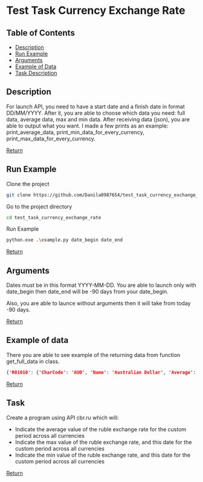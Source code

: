 # Test Task Currency Exchange Rate


## Table of Contents
- [Description](#description)
- [Run Example](#run-example)
- [Arguments](#arguments)
- [Example of Data](#example-of-data)
- [Task Description](#task)


## Description
For launch API, you need to have a start date and a finish date in format DD/MM/YYYY. After it, you are able to choose
which data you need: full data, average data, max and min data. After receiving data (json), you are able to output 
what you want. I made a few prints as an example: print_average_data, print_min_data_for_every_currency, 
print_max_data_for_every_currency.

[Return](#table-of-contents)


## Run Example
Clone the project

```bash
git clone https://github.com/Danila0987654/test_task_currency_exchange_rate.git
```

Go to the project directory

```bash
cd test_task_currency_exchange_rate
```

Run Example

```bash
python.exe .\example.py date_begin date_end
```

[Return](#table-of-contents)


## Arguments

Dates must be in this format YYYY-MM-DD. You are able to launch only with date_begin then date_end will be -90 days from
your date_begin. 

Also, you are able to launce without arguments then it will take from today -90 days.

[Return](#table-of-contents)


## Example of data

There you are able to see example of the returning data from function get_full_data in class. 

```json
{'R01010': {'CharCode': 'AUD', 'Name': 'Australian Dollar', 'Average': '52.462759', 'Max': {'Date': '15.04.2023', 'Value': 55.2845}, 'Min': {'Date': '15.03.2023', 'Value': 49.9956}}}
```

[Return](#table-of-contents)


## Task

Create a program using API cbr.ru which will:
- Indicate the average value of the ruble exchange rate for the custom period across all currencies
- Indicate the max value of the ruble exchange rate, and this date for the custom period across all currencies
- Indicate the min value of the ruble exchange rate, and this date for the custom period across all currencies

[Return](#table-of-contents)